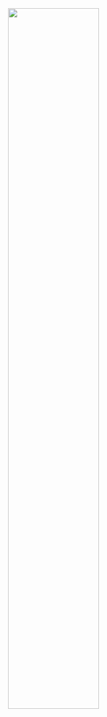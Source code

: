 
<div align="center">
  <img width="60%"  src="https://upload.wikimedia.org/wikipedia/commons/thumb/0/07/Yahoo_news_logo.svg/2560px-Yahoo_news_logo.svg.png"
#Yahoo News Scraping

  <p align="center">
  </p>
 
</div>
